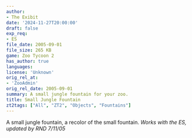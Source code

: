 ```yaml
---
author:
- The Exibit
date: '2024-11-27T20:00:00'
draft: false
exp_req:
- ES
file_date: 2005-09-01
file_size: 265 KB
game: Zoo Tycoon 2
has_author: true
languages:
license: 'Unknown'
orig_rel_at:
- 'ZooAdmin'
orig_rel_date: 2005-09-01
summary: A small jungle fountain for your zoo.
title: Small Jungle Fountain
zt2tags: ["All", "ZT2", "Objects", "Fountains"]
---
```

A small jungle fountain, a recolor of the small fountain. *Works with the ES, updated by RND 7/11/05*
